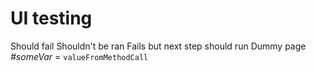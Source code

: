 # UI testing

<div>
    <e:summary/>
    <e:example name="Steps chain fail fast by default" print="true" status="ExpectedToFail">
        <e:browser url=":8081/ui">
            <step name="hasText">Should fail</step>
            <step name="hasText">Shouldn't be ran</step>
        </e:browser>
    </e:example>
    <e:example name="Can disable fail fast" print="true" status="ExpectedToFail">
        <e:browser url=":8081/ui" failFast="false">
            <step name="hasText">Fails but next step should run</step>
            <step name="hasText">Dummy page</step>
        </e:browser>
    </e:example>
    <e:example name="Can set check result to variable" print="true">
        <e:browser url=":8081/ui">
            <step set="someVar" name="noParamsCheck"/>
        </e:browser>
        <var>#someVar</var> = <code c:assertTrue="areEqual(#someVar, #TEXT)">valueFromMethodCall</code>
    </e:example>
</div>